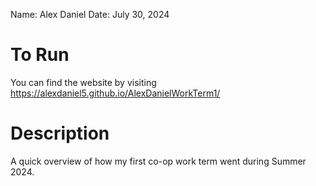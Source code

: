 Name: Alex Daniel
Date: July 30, 2024

# To Run
You can find the website by visiting https://alexdaniel5.github.io/AlexDanielWorkTerm1/

# Description
A quick overview of how my first co-op work term went during Summer 2024.
